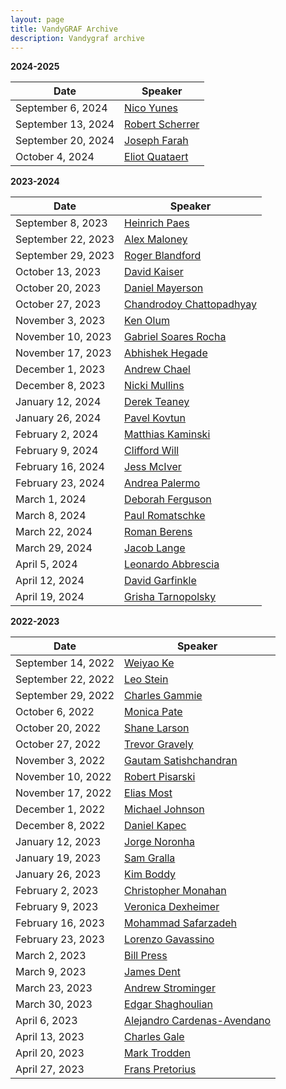 ```yaml
---
layout: page
title: VandyGRAF Archive 
description: Vandygraf archive 
---
```


**2024-2025**

| Date         | Speaker                                                      |
|--------------|--------------------------------------------------------------|
| September 6, 2024  | <a href="archived-speakers/2024-2025/nico-yunes"> Nico Yunes </a>                                  |
| September 13, 2024 | <a href="archived-speakers/2024-2025/robert-scherrer"> Robert Scherrer </a>                        |
| September 20, 2024 | <a href="archived-speakers/2024-2025/joseph-farah"> Joseph Farah </a>                              |
| October 4, 2024    | <a href="archived-speakers/2024-2025/eliot-quataert"> Eliot Quataert </a>                          |


**2023-2024**

| Date         | Speaker                                                      |
|--------------|--------------------------------------------------------------|
| September 8, 2023  | <a href="archived-speakers/2023-2024/heinrich-paes"> Heinrich Paes </a>                            |
| September 22, 2023 | <a href="archived-speakers/2023-2024/alex-maloney"> Alex Maloney </a>                              |
| September 29, 2023 | <a href="archived-speakers/2023-2024/roger-blandford"> Roger Blandford </a>                        |
| October 13, 2023   | <a href="archived-speakers/2023-2024/david-kaiser"> David Kaiser </a>                              |
| October 20, 2023   | <a href="archived-speakers/2023-2024/daniel-mayerson"> Daniel Mayerson </a>                        |
| October 27, 2023   | <a href="archived-speakers/2023-2024/chandrodoy-chattopadhyay"> Chandrodoy Chattopadhyay </a>      |
| November 3, 2023   | <a href="archived-speakers/2023-2024/ken-olum"> Ken Olum </a>                                      |
| November 10, 2023  | <a href="archived-speakers/2023-2024/gabriel-soares-rocha"> Gabriel Soares Rocha </a>              |
| November 17, 2023  | <a href="archived-speakers/2023-2024/abhishek-hegade"> Abhishek Hegade </a>                        |
| December 1, 2023   | <a href="archived-speakers/2023-2024/andrew-chael"> Andrew Chael </a>                              |
| December 8, 2023   | <a href="archived-speakers/2023-2024/nicki-mullins"> Nicki Mullins </a>                            |
| January 12, 2024   | <a href="archived-speakers/2023-2024/derek-teaney"> Derek Teaney </a>                              |
| January 26, 2024   | <a href="archived-speakers/2023-2024/pavel-kovtun"> Pavel Kovtun </a>                              |
| February 2, 2024   | <a href="archived-speakers/2023-2024/matthias-kaminski"> Matthias Kaminski </a>                    |
| February 9, 2024   | <a href="archived-speakers/2023-2024/clifford-will"> Clifford Will </a>                            |
| February 16, 2024  | <a href="archived-speakers/2023-2024/jess-mciver"> Jess McIver </a>                                |
| February 23, 2024  | <a href="archived-speakers/2023-2024/andrea-palermo"> Andrea Palermo </a>                          |
| March 1, 2024      | <a href="archived-speakers/2023-2024/deborah-ferguson"> Deborah Ferguson </a>                      |
| March 8, 2024      | <a href="archived-speakers/2023-2024/paul-romatschke"> Paul Romatschke </a>                        |
| March 22, 2024     | <a href="archived-speakers/2023-2024/roman-berens"> Roman Berens </a>                              |
| March 29, 2024     | <a href="archived-speakers/2023-2024/jacob-lange"> Jacob Lange </a>                                |
| April 5, 2024      | <a href="archived-speakers/2023-2024/leonardo-abbrescia"> Leonardo Abbrescia </a>                  |
| April 12, 2024     | <a href="archived-speakers/2023-2024/david-garfinkle"> David Garfinkle </a>                        |
| April 19, 2024     | <a href="archived-speakers/2023-2024/grisha-tarnopolsky"> Grisha Tarnopolsky </a>                  |


**2022-2023**

| Date         | Speaker                                                      |
|--------------|--------------------------------------------------------------|
| September 14, 2022 | <a href="archived-speakers/2022-2023/weiyao-ke"> Weiyao Ke </a>                                    |
| September 22, 2022 | <a href="archived-speakers/2022-2023/leo-stein"> Leo Stein </a>                                    |
| September 29, 2022 | <a href="archived-speakers/2022-2023/charles-gammie"> Charles Gammie </a>                          |
| October 6, 2022    | <a href="archived-speakers/2022-2023/monica-pate"> Monica Pate </a>                                |
| October 20, 2022   | <a href="archived-speakers/2022-2023/shane-larson"> Shane Larson </a>                              |
| October 27, 2022   | <a href="archived-speakers/2022-2023/trevor-gravely"> Trevor Gravely </a>                          |
| November 3, 2022   | <a href="archived-speakers/2022-2023/gautam-satishchandran"> Gautam Satishchandran </a>            |
| November 10, 2022  | <a href="archived-speakers/2022-2023/robert-pisarski"> Robert Pisarski </a>                        |
| November 17, 2022  | <a href="archived-speakers/2022-2023/elias-most"> Elias Most </a>                                  |
| December 1, 2022   | <a href="archived-speakers/2022-2023/michael-johnson"> Michael Johnson </a>                        |
| December 8, 2022   | <a href="archived-speakers/2022-2023/daniel-kapec"> Daniel Kapec </a>                              |
| January 12, 2023   | <a href="archived-speakers/2022-2023/jorge-noronha"> Jorge Noronha </a>                            |
| January 19, 2023   | <a href="archived-speakers/2022-2023/sam-gralla"> Sam Gralla </a>                                  |
| January 26, 2023   | <a href="archived-speakers/2022-2023/kim-boddy"> Kim Boddy </a>                                    |
| February 2, 2023   | <a href="archived-speakers/2022-2023/christopher-monahan"> Christopher Monahan </a>                |
| February 9, 2023   | <a href="archived-speakers/2022-2023/veronica-dexheimer"> Veronica Dexheimer </a>                  |
| February 16, 2023  | <a href="archived-speakers/2022-2023/mohammad-safarzadeh"> Mohammad Safarzadeh </a>                |
| February 23, 2023  | <a href="archived-speakers/2022-2023/lorenzo-gavassino"> Lorenzo Gavassino </a>                    |
| March 2, 2023      | <a href="archived-speakers/2022-2023/bill-press"> Bill Press </a>                                  |
| March 9, 2023      | <a href="archived-speakers/2022-2023/james-dent"> James Dent </a>                                  |
| March 23, 2023     | <a href="archived-speakers/2022-2023/andrew-strominger"> Andrew Strominger </a>                    |
| March 30, 2023     | <a href="archived-speakers/2022-2023/edgar-shaghoulian"> Edgar Shaghoulian </a>                    |
| April 6, 2023      | <a href="archived-speakers/2022-2023/alejandro-cardenas-avendano"> Alejandro Cardenas-Avendano </a>|
| April 13, 2023     | <a href="archived-speakers/2022-2023/charles-gale"> Charles Gale </a>                              |
| April 20, 2023     | <a href="archived-speakers/2022-2023/mark-trodden"> Mark Trodden </a>                              |
| April 27, 2023     | <a href="archived-speakers/2022-2023/frans-pretorius"> Frans Pretorius </a>                        |
